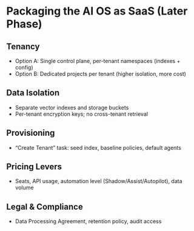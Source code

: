 # Packaging the AI OS as SaaS (Later Phase)

## Tenancy
- Option A: Single control plane, per-tenant namespaces (indexes + config)
- Option B: Dedicated projects per tenant (higher isolation, more cost)

## Data Isolation
- Separate vector indexes and storage buckets
- Per-tenant encryption keys; no cross-tenant retrieval

## Provisioning
- “Create Tenant” task: seed index, baseline policies, default agents

## Pricing Levers
- Seats, API usage, automation level (Shadow/Assist/Autopilot), data volume

## Legal & Compliance
- Data Processing Agreement, retention policy, audit access
